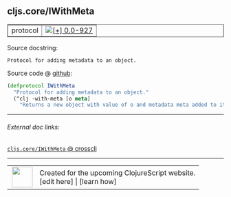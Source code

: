 ## cljs.core/IWithMeta



 <table border="1">
<tr>
<td>protocol</td>
<td><a href="https://github.com/cljsinfo/cljs-api-docs/tree/0.0-927"><img valign="middle" alt="[+] 0.0-927" title="Added in 0.0-927" src="https://img.shields.io/badge/+-0.0--927-lightgrey.svg"></a> </td>
</tr>
</table>







Source docstring:

```
Protocol for adding metadata to an object.
```


Source code @ [github](https://github.com/clojure/clojurescript/blob/r3196/src/cljs/cljs/core.cljs#L452-L455):

```clj
(defprotocol IWithMeta
  "Protocol for adding metadata to an object."
  (^clj -with-meta [o meta]
    "Returns a new object with value of o and metadata meta added to it."))
```

<!--
Repo - tag - source tree - lines:

 <pre>
clojurescript @ r3196
└── src
    └── cljs
        └── cljs
            └── <ins>[core.cljs:452-455](https://github.com/clojure/clojurescript/blob/r3196/src/cljs/cljs/core.cljs#L452-L455)</ins>
</pre>

-->

---



###### External doc links:

[`cljs.core/IWithMeta` @ crossclj](http://crossclj.info/fun/cljs.core.cljs/IWithMeta.html)<br>

---

 <table>
<tr><td>
<img valign="middle" align="right" width="48px" src="http://i.imgur.com/Hi20huC.png">
</td><td>
Created for the upcoming ClojureScript website.<br>
[edit here] | [learn how]
</td></tr></table>

[edit here]:https://github.com/cljsinfo/cljs-api-docs/blob/master/cljsdoc/cljs.core/IWithMeta.cljsdoc
[learn how]:https://github.com/cljsinfo/cljs-api-docs/wiki/cljsdoc-files

<!--

This information was too distracting to show to readers, but I'll leave it
commented here since it is helpful to:

- pretty-print the data used to generate this document
- and show how to retrieve that data



The API data for this symbol:

```clj
{:ns "cljs.core",
 :name "IWithMeta",
 :history [["+" "0.0-927"]],
 :type "protocol",
 :full-name-encode "cljs.core/IWithMeta",
 :source {:code "(defprotocol IWithMeta\n  \"Protocol for adding metadata to an object.\"\n  (^clj -with-meta [o meta]\n    \"Returns a new object with value of o and metadata meta added to it.\"))",
          :title "Source code",
          :repo "clojurescript",
          :tag "r3196",
          :filename "src/cljs/cljs/core.cljs",
          :lines [452 455]},
 :methods [{:name "-with-meta",
            :signature ["[o meta]"],
            :docstring "Returns a new object with value of o and metadata meta added to it."}],
 :full-name "cljs.core/IWithMeta",
 :docstring "Protocol for adding metadata to an object."}

```

Retrieve the API data for this symbol:

```clj
;; from Clojure REPL
(require '[clojure.edn :as edn])
(-> (slurp "https://raw.githubusercontent.com/cljsinfo/cljs-api-docs/catalog/cljs-api.edn")
    (edn/read-string)
    (get-in [:symbols "cljs.core/IWithMeta"]))
```

-->
